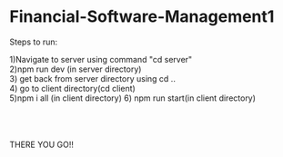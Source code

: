 # Financial-Software-Management1

Steps to run:

1)Navigate to server using command "cd server"
<br/>
2)npm run dev (in server directory)
<br/> 3) get back from server directory using cd .. <br/> 4) go to client directory(cd client) <br/>
5)npm i all (in client directory) 6) npm run start(in client directory) <br/>
<br/>
<br/>
<br/>

THERE YOU GO!!

